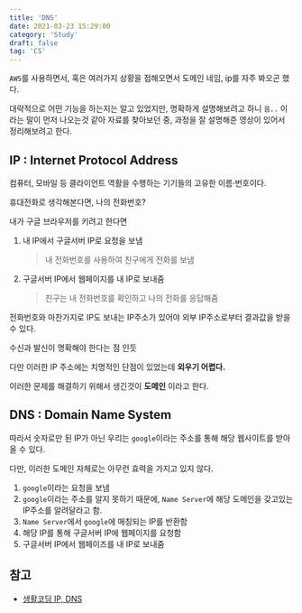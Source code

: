 ```yaml
---
title: 'DNS'
date: 2021-03-23 15:29:00
category: 'Study'
draft: false
tag: 'CS'
---
```


`AWS`를 사용하면서, 혹은 여러가지 상황을 접해오면서 도메인 네임, ip를 자주 봐오곤 했다.

대략적으로 어떤 기능을 하는지는 알고 있었지만, 명확하게 설명해보려고 하니 `음..` 이라는 말이 먼저 나오는것 같아 자료를 찾아보던 중, 과정을 잘 설명해준 영상이 있어서 정리해보려고 한다.

## IP : Internet Protocol Address

컴퓨터, 모바일 등 클라이언트 역활을 수행하는 기기들의 고유한 이름·번호이다.

휴대전화로 생각해본다면, 나의 전화번호?

내가 구글 브라우저를 키려고 한다면

1. 내 IP에서 구글서버 IP로 요청을 보냄
   > 내 전화번호를 사용하여 친구에게 전화를 보냄
2. 구글서버 IP에서 웹페이지를 내 IP로 보내줌
   > 친구는 내 전화번호를 확인하고 나의 전화를 응답해줌

전화번호와 마찬가지로 IP도 보내는 IP주소가 있어야 외부 IP주소로부터 결과값을 받을 수 있다.

수신과 발신이 명확해야 한다는 점 인듯

다만 이러한 IP 주소에는 치명적인 단점이 있었는데
**외우기 어렵다.**

이러한 문제를 해결하기 위해서 생긴것이 **도메인** 이라고 한다.

## DNS : Domain Name System

따라서 숫자로만 된 IP가 아닌 우리는 `google`이라는 주소를 통해 해당 웹사이트를 받아올 수 있다.

다만, 이러한 도메인 자체로는 아무런 효력을 가지고 있지 않다.

1. `google`이라는 요청을 보냄
2. `google`이라는 주소를 알지 못하기 때문에, `Name Server`에 해당 도메인을 갖고있는 IP주소를 알려달라고 함.
3. `Name Server`에서 `google`에 매칭되는 IP를 반환함
4. 해당 IP를 통해 구글서버 IP에 웹페이지를 요청함
5. 구글서버 IP에서 웹페이즈를 내 IP로 보내줌

## 참고

- [생활코딩 IP, DNS](https://www.youtube.com/watch?v=V9afQj6bXzk)
